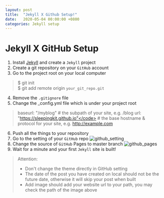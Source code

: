 ```yaml
---
layout: post
title:  "Jekyll X Github Setup!"
date:   2020-05-04 00:00:00 +0800
categories: Jekyll setup 
---
```

# Jekyll X GitHub Setup
1. Install [Jekyll](https://jekyllrb.com/) and create a `Jekyll` project
2. Create a git repository on your `GitHub` account
3. Go to the project root on your local computer
> $ git init  
> $ git add remote origin `your_git_repo.git`  
4. Remove the `.gitignore` file  
5. Change the _config.yml file which is under your project root   
> baseurl: "/myblog" # the subpath of your site, e.g. /blog
> url: "https://sleepingkit.github.io"</code> # the base hostname & protocol for your site, e.g. http://example.com
6. Push all the things to your repository
7. Go to the setting of your `GitHub` repo
![github_setting](https://sleepingkit.github.io/myblog/assets/github_setting.png)
7. Change the source of `GitHub` Pages to master branch
![github_pages](https://sleepingkit.github.io/myblog/assets/github_pages.png)
8. Wait for a minute and your first `Jekyll` site is built!



> Attention:
>
> * Don't change the theme directly in GitHub setting
> * The date of the post you have created on local should not be the future date, otherwise it will skip your post when built
> * Add image should add your website url to your path, you may check the path of the image above
